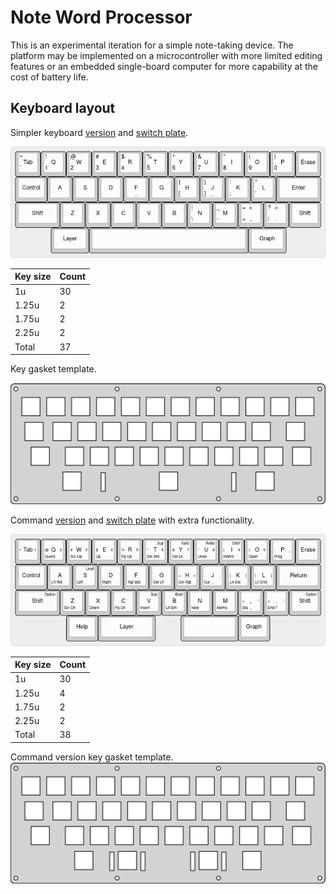 # Note Word Processor

This is an experimental iteration for a simple note-taking device. The platform may be implemented on a microcontroller with more limited editing features or an embedded single-board computer for more capability at the cost of battery life.

## Keyboard layout

Simpler keyboard [version](https://github.com/cypnk/WordProcessor/blob/master/hardware/note/note_case.stl) and [switch plate](https://github.com/cypnk/WordProcessor/blob/master/hardware/note/note_switch.stl).

![keyboard layout](https://raw.githubusercontent.com/cypnk/WordProcessor/master/hardware/note/keyboard-layout.png)

|Key size|Count|
|--------|-----|
|1u      |  30 |
|1.25u   |   2 |
|1.75u   |   2 |
|2.25u   |   2 |
|Total   |  37 |

Key gasket template.

![gasket template](https://raw.githubusercontent.com/cypnk/WordProcessor/master/hardware/note/switch_gasket.svg)

Command [version](https://github.com/cypnk/WordProcessor/blob/master/hardware/note/note_case_cmd.stl) and [switch plate](https://github.com/cypnk/WordProcessor/blob/master/hardware/note/note_switch_cmd.stl) with extra functionality.

![keyboard layout](https://raw.githubusercontent.com/cypnk/WordProcessor/master/hardware/note/keyboard-cmd.png)

|Key size|Count|
|--------|-----|
|1u      |  30 |
|1.25u   |   4 |
|1.75u   |   2 |
|2.25u   |   2 |
|Total   |  38 |

Command version key gasket template.
![gasket template](https://raw.githubusercontent.com/cypnk/WordProcessor/master/hardware/note/switch_gasket_cmd.svg)

